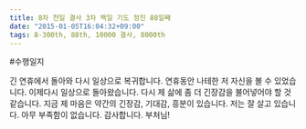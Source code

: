 ```yaml
---
title: 8차 천일 결사 3차 백일 기도 정진 88일째
date: "2015-01-05T16:04:32+09:00"
tags: 8-300th, 88th, 10000 결사, 8000th
---
```


#수행일지

긴 연휴에서 돌아와 다시 일상으로 복귀합니다. 연휴동안 나테한 저 자신을 볼 수 있었습니다. 이제다시 일상으로 돌아왔습니다. 다시 제 삶에 좀 더 긴장감을 불어넣어야 할 것 같습니다. 지금 제 마음은 약간의 긴장감, 기대감, 흥분이 있습니다. 저는 잘 살고 있습니다. 아무 부족함이 없습니다. 감사합니다. 부처님!
